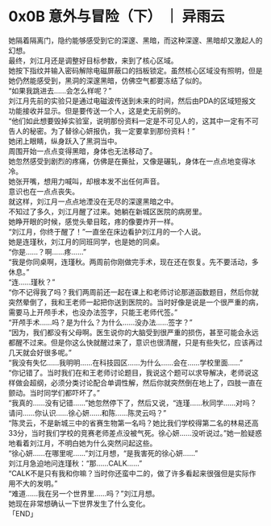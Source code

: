 # 0x0B 意外与冒险（下） ｜ 异雨云
  
她隔着隔离门，隐约能够感受到它的深邃、黑暗，而这种深邃、黑暗却又激起人的幻想。  
最终，刘江月还是调整好目标参数，来到了核心区域。  
她按下指纹并输入密码解除电磁屏蔽口的挡板锁定。虽然核心区域没有照明，但是她仍然能感受到，黑洞的深邃黑暗，仿佛空气都要冻结了似的。  
“如果我跳进去……会怎么样呢？”  
刘江月先前的实验只是通过电磁波传送到未来的时间，然后由PDA的区域短报文功能接收并显示。但是要传送一个人，这是史无前例的。  
“他们如此想要毁掉实验室，说明那份资料一定是不可见人的，这其中一定有不可告人的秘密。为了替徐心妍报仇，我一定要拿到那份资料！”  
她闭上眼睛，纵身跃入了黑洞当中。  
周围开始一点点变得黑暗，身体也无法移动了。  
她忽然感受到剧烈的疼痛，仿佛是在撕扯，又像是碾轧，身体在一点点地变得冰冷。  
她张开嘴，想用力喊叫，却根本发不出任何声音。  
意识也在一点点丧失。  
就这样，刘江月一点点地湮没在无尽的深邃黑暗之中。  
不知过了多久，刘江月醒了过来。她躺在新城区医院的病房里。  
她睁开眼的时候，感觉头晕目眩，疼的像要炸开一样。  
“刘江月，你终于醒了！”一直坐在床边看护刘江月的一个人说。  
她是连瑾秋，刘江月的同班同学，也是她的同桌。  
“你是……？啊……疼……”  
“我是你同桌啊，连瑾秋。两周前你刚做完手术，现在还在恢复。先不要活动，多休息。”  
“连……瑾秋？”  
“你不记得我了吗？我们两周前还一起在课上和老师讨论那道函数题目，然后你就突然晕倒了，我和王老师一起把你送到医院的。当时好像是说是一个很严重的病，需要马上开颅手术，也没办法签字，只能王老师代签。”  
“开颅手术……吗？是为什么？为什么……没办法……签字？”  
“因为，我们都没有父母啊。医生说你的大脑受到很严重的损伤，甚至可能会永远都醒不过来。但是你这么快就醒过来了，意识也很清醒，只是有些失忆，应该再过几天就会好很多呢。”  
“我没有失忆……我明明……在科技园区……为什么……会在……学校里面……”  
“你记错了。当时我们在和王老师讨论题目，我说这个题可以求导解决，老师说这样做会超纲，必须分类讨论配合单调性解，然后你就突然倒在地上了，四肢一直在颤动。当时同学们都吓坏了。”  
“我真的……没有记错……”她忽然停下了，然后又说，“连瑾……秋同学……对吗？请问……你认识……徐心妍……和陈……陈灵云吗？”  
“陈灵云，不是新城三中的省赛生物第一名吗？她比我们学校得第二名的林易还高33分，当时我们学校的竞赛老师差点没被气死。徐心妍……没听说过。”她一脸疑惑地看着刘江月，不明白她为什么突然问起这些。  
“徐心妍……在哪里呢……”刘江月想，“是我害死的徐心妍……”  
刘江月急迫地问连瑾秋：“那……CALK……”  
“CALK不是只有我和你嘛？当时你还蛮中二的，做了许多看起来很强但是实际作用不大的发明。”  
“难道……我在另一个世界里……吗？”刘江月想。  
她现在非常想确认一下世界发生了什么变化。  
「END」  
